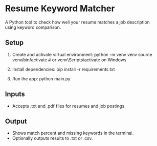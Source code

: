 # Resume Keyword Matcher

A Python tool to check how well your resume matches a job description using keyword comparison.

## Setup

1. Create and activate virtual environment:
    python -m venv venv
    source venv/bin/activate  # or venv\Scripts\activate on Windows

2. Install dependencies:
    pip install -r requirements.txt

3. Run the app:
    python main.py

## Inputs
- Accepts .txt and .pdf files for resumes and job postings.

## Output
- Shows match percent and missing keywords in the terminal.
- Optionally outputs results to .txt or .csv.
